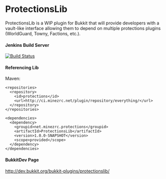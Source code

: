 ProtectionsLib
========

ProtectionsLib is a WIP plugin for Bukkit that will provide developers with a vault-like interface allowing them to depend on multiple protections plugins (WorldGuard, Towny, Factions, etc.).

#### Jenkins Build Server

[![Build Status](http://ci.minezrc.net/job/ProtectionsLib/badge/icon)](http://ci.minezrc.net/job/ProtectionsLib/)

#### Referencing Lib

Maven:

    <repositories>
      <repository>
        <id>protections</id>
        <url>http://ci.minezrc.net/plugin/repository/everything/</url>
      </repository>
    </repositories>

    <dependencies>
      <dependency>
        <groupid>net.minezrc.protections</groupid>
        <artifactId>ProtectionsLib</artifactId>
        <version>1.0.0-SNAPSHOT</version>
        <scope>provided</scope>
      </dependency>
    </dependencies>


#### BukkitDev Page

http://dev.bukkit.org/bukkit-plugins/protectionslib/
